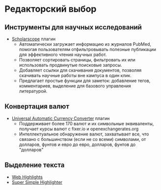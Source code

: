 # Редакторский выбор

## Инструменты для научных исследований

- [Scholarscope](https://www.scholarscope.online/) плагин
  - Автоматически загружает информацию из журналов PubMed, помогая пользователям отфильтровывать полезные публикации для эффективного чтения научных работ.
  - Позволяет сортировать страницы, фильтровать их или использовать продвинутые поисковые запросы.
  - Добавляет ссылки для скачивания документов, позволяя скачивать научные работы вне кампуса в один клик.
  - Предлагает простые функции для заметок: добавление тегов, комментариев, выделение для базового управления литературой.

## Конвертация валют

- [Universal Automatic Currency Converter](https://chromewebstore.google.com/detail/hbjagjepkeogombomfeefdmjnclgojli?hl=zh-CN&utm_source=ext_sidebar) плагин
  - Поддерживает более 170 валют и их символьные эквиваленты, получает курсы валют с fixer.io и openexchangerates.org
  - Интеллектуальное обнаружение валют, захватывает все, что связано с большинством (если не со всеми) символами, от долларов, фунтов и евро до евро, долларов, фунтов до "долларов"

## Выделение текста

- [Web Highlights](https://web-highlights.com/blog/welcome/)
- [Super Simple Highlighter](https://chromewebstore.google.com/detail/super-simple-highlighter/hhlhjgianpocpoppaiihmlpgcoehlhio)
